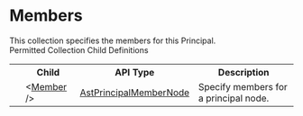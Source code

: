 # Members

<div class="LanguageSummary"><div class ="SummaryItem">This collection specifies the members for this Principal.</div></div><div class="SchemaBindingGroup"><div class="SchemaBindingGroupHeader">Permitted Collection Child Definitions</div><table id="SchemaBindingList" class="SchemaBindingList"><tbody><tr><th class="SchemaBindingIconColumnHeader">&nbsp;</th><th class="SchemaBindingNameColumnHeader">Child</th><th class="SchemaBindingTypeColumnHeader">API Type</th><th class="SchemaBindingSummaryColumnHeader">Description</th></tr><tr class="cd0"><td class="SchemaBindingIcon"><div class="NotRequired" /></td><td class="SchemaBindingName"><span class="punc">&lt;</span><a href=../api-reference/Varigence.Languages.Biml.Principal.AstPrincipalMemberNode.html">Member</a><span class="punc"> /&gt;</span></td><td class="SchemaBindingType"><a href="Varigence.Languages.Biml.Principal.AstPrincipalMemberNode.html">AstPrincipalMemberNode</a></td><td class="SchemaBindingSummary">Specify members for a principal node.</td></tr></tbody></table></div>